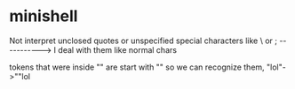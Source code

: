 # minishell

Not interpret unclosed quotes or unspecified special characters like \ or ; -----------> I deal with them like normal chars

tokens that were inside "" are start with "" so we can recognize them, "lol"->""lol
